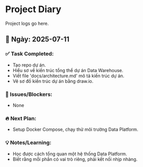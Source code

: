 # Project Diary

Project logs go here.

## 📅 Ngày: 2025-07-11
### ✅ Task Completed:
- Tạo repo dự án.
- Hiểu sơ về kiến trúc tổng thể dự án Data Warehouse.
- Viết file 'docs/architecture.md' mô tả kiến trúc dự án.
- Vẽ sơ đồ kiến trúc dự án bằng draw.io.

### 🚩 Issues/Blockers:
- None

### 🔥 Next Plan:
- Setup Docker Compose, chạy thử môi trường Data Platform.

### 💡 Notes/Learning:
- Học được cách tổng quan một hệ thống Data Platform.
- Biết rằng mỗi phần có vai trò riêng, phải kết nối nhịp nhàng.